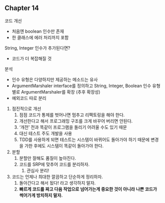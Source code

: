 ## Chapter 14

코드 개선
- 처음엔 boolean 인수만 존재
- 한 클래스에 에러 처리까지 포함

String, Integer 인수가 추가된다면?
- 코드가 더 복잡해질 것

분석
- 인수 유형은 다양하지만 제공하는 메소드는 유사
- ArgumentMarshaler interface를 정의하고 String, Integer, Boolean 인수 유형 별로 ArgumentMarshaler를 확장 (추후 확장성)
- 예외코드 따로 분리

1. 점진적으로 개선
    1. 점점 코드가 통제를 벗어나면 멈추고 리팩토링을 해야 한다.
    2. 개선한다고 해서 프로그래밍 구조를 크게 바꾸어 버리면 안된다.
    3. ‘개전’ 전과 똑같이 프로그램을 돌리기 어려울 수도 있기 때문
    4. 대신 테스트 주도 개발을 사용
    5. TDD를 사용하게 되면 테스트는 시스템이 바뀌어도 돌아가야 하기 때문에 변경을 가한 후에도 시스템이 똑같이 돌아가야 한다.
2. 분할
    1. 분할만 잘해도 품질이 높아진다.
    2. 코드를 SRP에 맞추어 코드를 분리하자.
        1. 관심사 분리!
3. 코드는 언제나 최대한 깔끔하고 단순하게 정리하자.
    1. 돌아간다고 해서 됬다! 라고 생각하지 말자.
    2. **빠르게 코드를 짜고 다음 작업으로 넘어가는게 중요한 것이 아니라 나쁜 코드가 썩어가게 방치하지 말자.**
